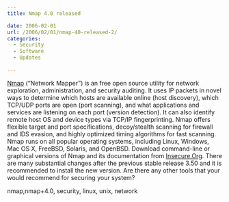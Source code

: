 ```yaml
---
title: Nmap 4.0 released

date: 2006-02-01
url: /2006/02/01/nmap-40-released-2/
categories:
  - Security
  - Software
  - Updates

---
```

[Nmap][1] (&#8220;Network Mapper&#8221;) is an free open source utility for network exploration, administration, and security auditing. It uses IP packets in novel ways to determine which hosts are available online (host discovery), which TCP/UDP ports are open (port scanning), and what applications and services are listening on each port (version detection). It can also identify remote host OS and device types via TCP/IP fingerprinting. Nmap offers flexible target and port specifications, decoy/stealth scanning for firewall and IDS evasion, and highly optimized timing algorithms for fast scanning. Nmap runs on all popular operating systems, including Linux, Windows, Mac OS X, FreeBSD, Solaris, and OpenBSD. Download command-line or graphical versions of Nmap and its documentation from [Insecure.Org][2]. There are many substantial changes after the previous stable release 3.50 and it is recommended to install the new version. Are there any other tools that your would recommend for securing your system?

<tags>nmap,nmap+4.0, security, linux, unix, network</tags>

 [1]: http://www.insecure.org/stf/Nmap-4.00-Release.html
 [2]: http://www.insecure.org/